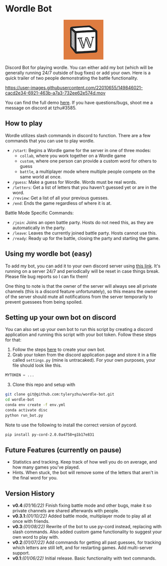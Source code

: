 # Wordle Bot

<p align="center">
  <img src="wordlebot.png"/>
</p>

Discord Bot for playing wordle. You can either add my bot (which will be generally running 24/7 outside of bug fixes) or add your own. Here is a quick trailer of two people demonstrating the battle functionality.

https://user-images.githubusercontent.com/22010655/149846021-cacd2e34-6921-463b-a7a3-732ee62e574d.mov

You can find the full demo [here](https://youtu.be/zLEQyjqtegk). If you have questions/bugs, shoot me a message on discord at tzhu#3585. 

## How to play

Wordle utilizes slash commands in discord to function. There are a few commands that you can use to play wordle.

* `/start`: Begins a Wordle game for the server in one of three modes:
  * `collab`, where you work together on a Wordle game
  * `custom`, where one person can provide a custom word for others to guess
  * `battle`, a multiplayer mode where multiple people compete on the same world at once.
* `/guess`: Make a guess for Wordle. Words must be real words.  
* `/letters`: Get a list of letters that you haven't guessed yet or are in the word.
* `/review`: Get a list of all your previous guesses.
* `/end`: Ends the game regardless of where it is at.

Battle Mode Specific Commands:

* `/join`: Joins an open battle party. Hosts do not need this, as they are automatically in the party.
* `/leave`: Leaves the currently joined battle party. Hosts cannot use this. 
* `/ready`: Ready up for the battle, closing the party and starting the game.

## Using my wordle bot (easy)

To add my bot, you can add it to your own discord server using [this link](https://discord.com/api/oauth2/authorize?client_id=928178745209155625&permissions=274878237696&scope=bot). It's running on a server 24/7 and periodically will be reset in case things break. Please file bug reports so I can fix them!

One thing to note is that the owner of the server will always see all private channels (this is a discord feature unfortunately), so this means the owner of the server should mute all notifications from the server temporarily to prevent guessees from being spoiled. 

## Setting up your own bot on discord 

You can also set up your own bot to run this script by creating a discord application and running this script with your bot token. Follow these steps for that:

1. Follow the steps [here](https://docs.pycord.dev/en/master/discord.html) to create your own bot. 
2. Grab your token from the discord application page and store it in a file called ```settings.py``` (mine is untracaked). For your own purposes, your file should look like this. 
  ```python
  MYTOKEN = ...
  ```
3. Clone this repo and setup with 
  ```bash
  git clone git@github.com:tyleryzhu/wordle-bot.git
  cd wordle-bot 
  conda env create -f env.yml 
  conda activate disc
  python run_bot.py
  ```

Note to use the following to install the correct version of pycord. 

```bash
pip install py-cord-2.0.0a4758+g1b17e831
```

## Future Features (currently on pause)
* Statistics and tracking. Keep track of how well you do on average, and how many games you've played.
* Hints. When stuck, the bot will remove some of the letters that aren't in the final word for you. 

## Version History

* **v0.4**:_(01/16/22)_ Finish fixing battle mode and other bugs, make it so private channels are shared afterwards with people. 
* **v0.3.1**:_(01/10/22)_ Added battle mode, multiplayer mode to play all at once with friends. 
* **v0.3**:_(01/08/22)_ Rewrite of the bot to use py-cord instead, replacing with slash commands. Also added custom game functionality to suggest your own word to play with.
* **v0.2**:_(01/07/22)_ Add commands for getting all past guesses, for tracking which letters are still left, and for restarting games. Add multi-server support.
* **v0.1**:_(01/06/22)_ Initial release. Basic functionality with text commands.
